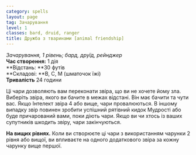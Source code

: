 ```yaml
---
category: spells
layout: page
tag: Зачарування
level: 1
classes: bard, druid, ranger
title: Дружба з тваринами [animal friendship]
---
```


_Зачарування, 1 рівень; бард, друїд, рейнджер_  
**Час створення:** 1 дія    
**Відстань: **30 футів    
**Складові: **В, С, М (шматочок їжі)    
**Тривалість** 24 години  

Ці чари дозволяють вам переконати звіра, що ви не хочете йому зла. Виберіть звіра, якого ви бачите в межах відстані. Він має бачити та чути вас. Якщо Інтелект звіра 4 або вище, чари провалюються. В іншому випадку звір повинен зробити успішний рятівний кидок Мудрості або буде причарований вами, поки діють чари. Якщо ви чи хтось із ваших супутників шкодить звіру, чари закінчуються.  

**На вищих рівнях.** Коли ви створюєте ці чари з використанням чарунки 2 рівня або вищої, ви впливаєте на одного додаткового звіра за кожну чарунку вище першої.
